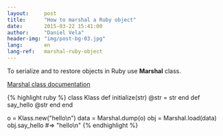 ```yaml
---
layout:     post
title:      "How to marshal a Ruby object"
date:       2015-03-22 15:41:00
author:     "Daniel Vela"
header-img: "img/post-bg-03.jpg"
lang:       en
lang-ref:   marshal-ruby-object
---
```



To serialize and to restore objects in Ruby use **Marshal** class.

[Marshal class documentation](http://ruby-doc.org/core-1.9.3/Marshal.html)

{% highlight ruby %}
class Klass
  def initialize(str)
    @str = str
  end
  def say_hello
    @str
  end
end


o = Klass.new("hello\n")
data = Marshal.dump(o)
obj = Marshal.load(data)
obj.say_hello  #=> "hello\n"
{% endhighlight %}
